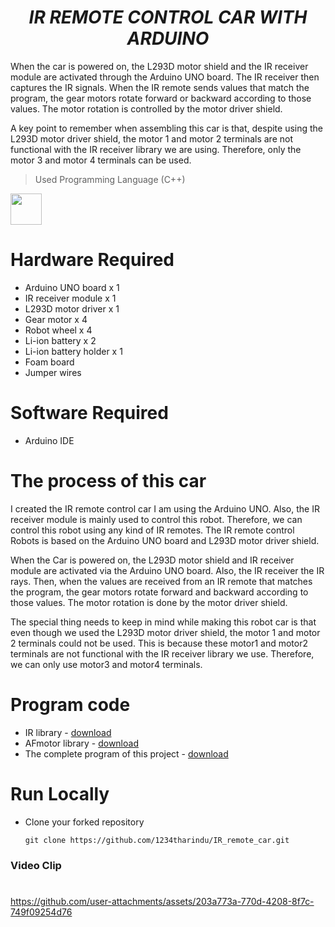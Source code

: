 # <div align="center"><b><i>IR REMOTE CONTROL CAR WITH ARDUINO </i></b></div>

When the car is powered on, the L293D motor shield and the IR receiver module are activated through the Arduino UNO board. The IR receiver then captures the IR signals. When the IR remote sends values that match the program, the gear motors rotate forward or backward according to those values. The motor rotation is controlled by the motor driver shield.

A key point to remember when assembling this car is that, despite using the L293D motor driver shield, the motor 1 and motor 2 terminals are not functional with the IR receiver library we are using. Therefore, only the motor 3 and motor 4 terminals can be used.

> Used Programming Language (C++) 

<a href="https://www.w3schools.com/cpp/default.asp"><img src="https://img.icons8.com/color/344/c-plus-plus-logo.png" height="50px"><a>

# Hardware Required

* Arduino UNO board x 1 
* IR receiver module x 1 
* L293D motor driver x 1
* Gear motor x 4
* Robot wheel x 4
* Li-ion battery x 2
* Li-ion battery holder x 1
* Foam board
* Jumper wires

# Software Required

* Arduino IDE

# The process of this car

I created the IR remote control car I am using the Arduino UNO. Also, the IR receiver module is mainly used to control this robot. Therefore, we can control this robot using any kind of IR remotes. The IR remote control Robots is based on the Arduino UNO board and L293D motor driver shield.

When the Car is powered on, the L293D motor shield and IR receiver module are activated via the Arduino UNO board. Also, the IR receiver the IR rays. Then, when the values are received from an IR remote that matches the program, the gear motors rotate forward and backward according to those values. The motor rotation is done by the motor driver shield.

The special thing needs to keep in mind while making this robot car is that even though we used the L293D motor driver shield, the motor 1 and motor 2 terminals could not be used. This is because these motor1 and motor2 terminals are not functional with the IR receiver library we use. Therefore, we can only use motor3 and motor4 terminals.


# Program code

* IR library - [download](https://drive.google.com/drive/folders/1Oe0fojjEqTBYSOu_K4_iMUCqiIEPxtzq?usp=drive_link)
* AFmotor library - [download](https://drive.google.com/drive/folders/1zLPLWc0rsoOAwTbopPMqtnVwAZS5ThIj?usp=drive_link)
* The complete program of this project - [download](https://drive.google.com/file/d/1zSfZR2qmxamdqdRbQs81iOWvhr87ywCe/view?usp=drive_link)


# Run Locally

- Clone your forked repository
    
    ```
    git clone https://github.com/1234tharindu/IR_remote_car.git
    ```


### Video Clip
#
https://github.com/user-attachments/assets/203a773a-770d-4208-8f7c-749f09254d76






